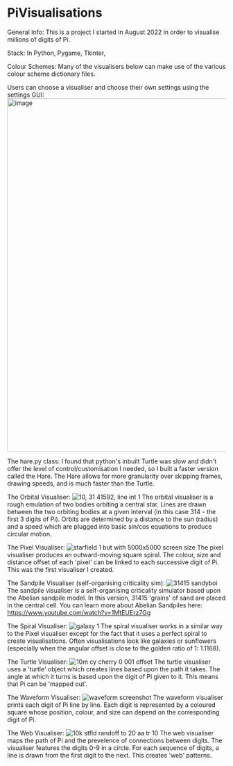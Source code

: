 # PiVisualisations

General Info:
This is a project I started in August 2022 in order to visualise millions of digits of Pi.

Stack:
In Python,
Pygame,
Tkinter,

Colour Schemes:
Many of the visualisers below can make use of the various colour scheme dictionary files.

Users can choose a visualiser and choose their own settings using the settings GUI:
<img width="812" alt="image" src="https://user-images.githubusercontent.com/113452530/194759621-30d25c26-8a90-4346-ab74-21f9e8b97fac.png">

The hare.py class:
I found that python's inbuilt Turtle was slow and didn't offer the level of control/customisation I needed, so I built a faster version called the Hare. The Hare allows for more granularity over skipping frames, drawing speeds, and is much faster than the Turtle.

The Orbital Visualiser:
![10, 31 41592, line int 1](https://user-images.githubusercontent.com/113452530/194619337-e19636b0-6b8b-4f49-a55d-61e056b6683b.png)
The orbital visualiser is a rough emulation of two bodies orbiting a central star. Lines are drawn between the two orbiting bodies at a given interval (in this case 314 - the first 3 digits of Pi). Orbits are determined by a distance to the sun (radius) and a speed which are plugged into basic sin/cos equations to produce circular motion.

The Pixel Visualiser:
![starfield 1 but with 5000x5000 screen size](https://user-images.githubusercontent.com/113452530/194619428-d2ab6898-9787-4c77-92d9-7ecaf8f284e1.png)
The pixel visualiser produces an outward-moving square spiral. The colour, size and distance offset of each 'pixel' can be linked to each successive digit of Pi. This was the first visualiser I created.

The Sandpile Visualiser (self-organising criticality sim):
![31415 sandyboi](https://user-images.githubusercontent.com/113452530/194619470-0f364881-12a3-4ba7-a66b-7f70d69481f8.png)
The sandpile visualiser is a self-organising criticality simulator based upon the Abelian sandpile model. In this version, 31415 'grains' of sand are placed in the central cell. You can learn more about Abelian Sandpiles here: https://www.youtube.com/watch?v=1MtEUErz7Gg

The Spiral Visualiser:
![galaxy 1](https://user-images.githubusercontent.com/113452530/194619499-7c20e0fd-8748-46d2-8e64-3f1d09ef32d8.png)
The spiral visualiser works in a similar way to the Pixel visualiser except for the fact that it uses a perfect spiral to create visualisations. Often visualisations look like galaxies or sunflowers (especially when the angular offset is close to the golden ratio of 1: 1.1168).

The Turtle Visualiser:
![10m cy cherry 0 001 offset](https://user-images.githubusercontent.com/113452530/194619583-9b49f66a-6603-4f18-ae01-0055ea76ab4d.png)
The turtle visualiser uses a 'turtle' object which creates lines based upon the path it takes. The angle at which it turns is based upon the digit of Pi given to it. This means that Pi can be 'mapped out'.

The Waveform Visualiser:
![waveform screenshot](https://user-images.githubusercontent.com/113452530/194619829-981cff50-5dfc-47cb-9d2b-720f9edcac06.png)
The waveform visualiser prints each digit of Pi line by line. Each digit is represented by a coloured square whose position, colour, and size can depend on the corresponding digit of Pi.

The Web Visualiser:
![10k stfld randoff to 20 aa tr 10](https://user-images.githubusercontent.com/113452530/194619669-28bf537a-fb4d-4077-aa99-a8fb70198ca2.png)
The web visualiser maps the path of Pi and the prevelence of connections between digits. The visualiser features the digits 0-9 in a circle. For each sequence of digits, a line is drawn from the first digit to the next. This creates 'web' patterns.

